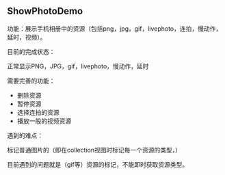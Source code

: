## ShowPhotoDemo

功能：展示手机相册中的资源（包括png，jpg，gif，livephoto，连拍，慢动作，延时，视频）。

目前的完成状态：

正常显示PNG，JPG，gif，livephoto，慢动作，延时

需要完善的功能：

- 删除资源
- 暂停资源
- 选择连拍的资源
- 播放一般的视频资源

遇到的难点：

标记普通图片的（即在collection视图时标记每一个资源的类型，）

目前遇到的问题就是（gif等）资源的标记，不能即时获取资源类型。